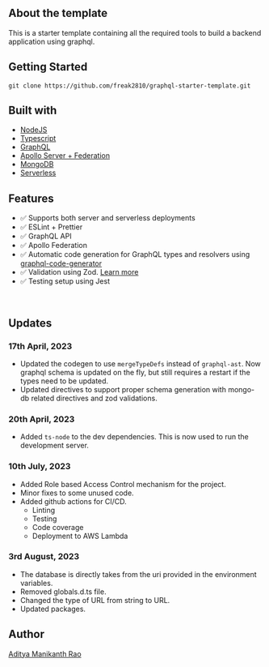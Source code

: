 ## About the template

This is a starter template containing all the required tools to build a backend application using graphql.

## Getting Started

```
git clone https://github.com/freak2810/graphql-starter-template.git
```

## Built with

- [NodeJS](https://nodejs.org/en)
- [Typescript](https://www.typescriptlang.org/)
- [GraphQL](https://graphql.org/)
- [Apollo Server + Federation](https://www.apollographql.com/docs/apollo-server/)
- [MongoDB](https://www.mongodb.com/)
- [Serverless](https://www.serverless.com/framework/docs)

## Features

- ✅ Supports both server and serverless deployments
- ✅ ESLint + Prettier
- ✅ GraphQL API
- ✅ Apollo Federation
- ✅ Automatic code generation for GraphQL types and resolvers using [graphql-code-generator](https://the-guild.dev/graphql/codegen)
- ✅ Validation using Zod. [Learn more](https://github.com/withshepherd/graphql-codegen-zod)
- ✅ Testing setup using Jest

<br/>

## Updates

### 17th April, 2023

- Updated the codegen to use `mergeTypeDefs` instead of `graphql-ast`. Now graphql schema is updated on the fly, but still requires a restart if the types need to be updated.
- Updated directives to support proper schema generation with mongo-db related directives and zod validations.

### 20th April, 2023

- Added `ts-node` to the dev dependencies. This is now used to run the development server.

### 10th July, 2023

- Added Role based Access Control mechanism for the project.
- Minor fixes to some unused code.
- Added github actions for CI/CD.
  - Linting
  - Testing
  - Code coverage
  - Deployment to AWS Lambda

### 3rd August, 2023

- The database is directly takes from the uri provided in the environment variables.
- Removed globals.d.ts file.
- Changed the type of URL from string to URL.
- Updated packages.

## Author

[Aditya Manikanth Rao](https://github.com/freak2810)
